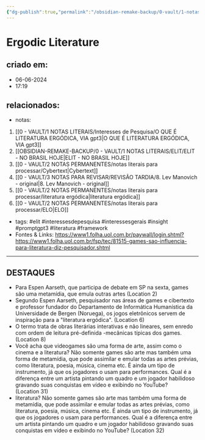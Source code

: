 ```yaml
---
{"dg-publish":true,"permalink":"/obsidian-remake-backup/0-vault/1-notas-literais/elit/ergodic-literature/","title":"Ergodic Literature","tags":["notas-literais","elit","interessesdepesquisa","interessesgerais","insight","promptgpt3","literatura","framework"],"dgHomeLink":true,"dgShowLocalGraph":true,"dgShowFileTree":true,"noteIcon":""}
---
```



# Ergodic Literature

## criado em: 
- 06-06-2024
- 17:19
## relacionados:
- notas:
1. [[0 - VAULT/1 NOTAS LITERAIS/Interesses de Pesquisa/O QUE É LITERATURA ERGÓDICA, VIA gpt3\|O QUE É LITERATURA ERGÓDICA, VIA gpt3]]
2. [[OBSIDIAN-REMAKE-BACKUP/0 - VAULT/1 NOTAS LITERAIS/ELIT/ELIT - NO BRASIL HOJE\|ELIT - NO BRASIL HOJE]]
3. [[0 - VAULT/2 NOTAS PERMANENTES/notas literais para processar/Cybertext\|Cybertext]]
4. [[0 - VAULT/3 NOTAS PARA REVISAR/REVISÃO TARDIA/8. Lev Manovich - original\|8. Lev Manovich - original]]
5. [[0 - VAULT/2 NOTAS PERMANENTES/notas literais para processar/literatura ergódica\|literatura ergódica]]
6. [[0 - VAULT/2 NOTAS PERMANENTES/notas literais para processar/ELO\|ELO]]
- tags: #elit #interessesdepesquisa #interessesgerais #insight #promptgpt3 #literatura #framework
- Fontes & Links: https://www1.folha.uol.com.br/paywall/login.shtml?https://www1.folha.uol.com.br/fsp/tec/81515-games-sao-influencia-para-literatura-diz-pesquisador.shtml
---

## DESTAQUES

- Para Espen Aarseth, que participa de debate em SP na sexta, games são uma metamídia, que emula outras artes (Location 2)
- Segundo Espen Aarseth, pesquisador nas áreas de games e cibertexto e professor fundador do Departamento de Informática Humanística da Universidade de Bergen (Noruega), os jogos eletrônicos servem de inspiração para a "literatura ergódica". (Location 6)
- O termo trata de obras literárias interativas e não lineares, sem enredo com ordem de leitura pré-definida -mecânicas típicas dos games. (Location 8)
- Você acha que videogames são uma forma de arte, assim como o cinema e a literatura? Não somente games são arte mas também uma forma de metamídia, que pode assimilar e emular todas as artes prévias, como literatura, poesia, música, cinema etc. É ainda um tipo de instrumento, já que os jogadores o usam para performances. Qual é a diferença entre um artista pintando um quadro e um jogador habilidoso gravando suas conquistas em vídeo e exibindo no YouTube? (Location 31)
- literatura? Não somente games são arte mas também uma forma de metamídia, que pode assimilar e emular todas as artes prévias, como literatura, poesia, música, cinema etc. É ainda um tipo de instrumento, já que os jogadores o usam para performances. Qual é a diferença entre um artista pintando um quadro e um jogador habilidoso gravando suas conquistas em vídeo e exibindo no YouTube? (Location 32)
